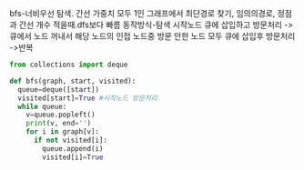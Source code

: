 bfs-너비우선 탐색. 간선 가중치 모두 1인 그래프에서 최단경로 찾기, 임의의경로, 정점과 간선 개수 적을때.dfs보다 빠름
동작방식-탐색 시작노드 큐에 삽입하고 방문처리 ->큐에서 노드 꺼내서 해당 노드의 인접 노드중 방문 안한 노드 모두 큐에 삽입후 방문처리
->반복
```python
from collections import deque

def bfs(graph, start, visited):
  queue=deque([start])
  visited[start]=True #시작노드 방문처리
  while queue:
    v=queue.popleft()
    print(v, end='')
    for i in graph[v]:
      if not visited[i]:
        queue.append(i)
        visited[i]=True

```
